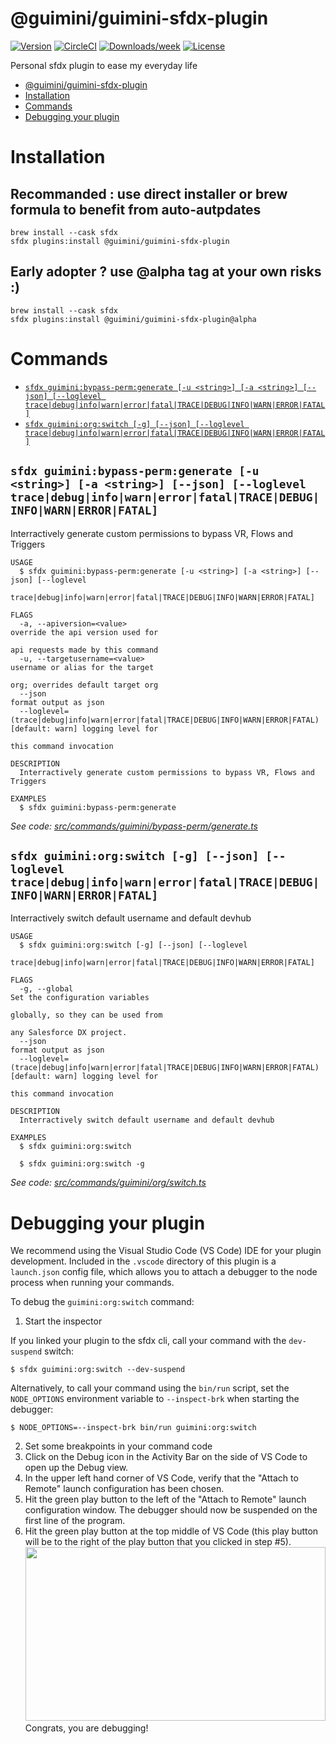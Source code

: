 # @guimini/guimini-sfdx-plugin

[![Version](https://img.shields.io/npm/v/@guimini/guimini-sfdx-plugin.svg)](https://npmjs.org/package/@guimini/guimini-sfdx-plugin)
[![CircleCI](https://circleci.com/gh/guimini/guimini-sfdx-plugin/tree/main.svg?style=shield)](https://circleci.com/gh/guimini/guimini-sfdx-plugin/tree/main)
[![Downloads/week](https://img.shields.io/npm/dw/@guimini/guimini-sfdx-plugin.svg)](https://npmjs.org/package/@guimini/guimini-sfdx-plugin)
[![License](https://img.shields.io/npm/l/@guimini/guimini-sfdx-plugin.svg)](https://github.com/guimini/guimini-sfdx-plugin/blob/main/package.json)

Personal sfdx plugin to ease my everyday life

<!-- toc -->
* [@guimini/guimini-sfdx-plugin](#guiminiguimini-sfdx-plugin)
* [Installation](#installation)
* [Commands](#commands)
* [Debugging your plugin](#debugging-your-plugin)
<!-- tocstop -->

# Installation

## Recommanded : use direct installer or brew formula to benefit from auto-autpdates

```
brew install --cask sfdx
sfdx plugins:install @guimini/guimini-sfdx-plugin
```

## Early adopter ? use @alpha tag at your own risks :)

```
brew install --cask sfdx
sfdx plugins:install @guimini/guimini-sfdx-plugin@alpha
```

# Commands

<!-- commands -->
* [`sfdx guimini:bypass-perm:generate [-u <string>] [-a <string>] [--json] [--loglevel trace|debug|info|warn|error|fatal|TRACE|DEBUG|INFO|WARN|ERROR|FATAL]`](#sfdx-guiminibypass-permgenerate--u-string--a-string---json---loglevel-tracedebuginfowarnerrorfataltracedebuginfowarnerrorfatal)
* [`sfdx guimini:org:switch [-g] [--json] [--loglevel trace|debug|info|warn|error|fatal|TRACE|DEBUG|INFO|WARN|ERROR|FATAL]`](#sfdx-guiminiorgswitch--g---json---loglevel-tracedebuginfowarnerrorfataltracedebuginfowarnerrorfatal)

## `sfdx guimini:bypass-perm:generate [-u <string>] [-a <string>] [--json] [--loglevel trace|debug|info|warn|error|fatal|TRACE|DEBUG|INFO|WARN|ERROR|FATAL]`

Interractively generate custom permissions to bypass VR, Flows and Triggers

```
USAGE
  $ sfdx guimini:bypass-perm:generate [-u <string>] [-a <string>] [--json] [--loglevel
    trace|debug|info|warn|error|fatal|TRACE|DEBUG|INFO|WARN|ERROR|FATAL]

FLAGS
  -a, --apiversion=<value>                                                          override the api version used for
                                                                                    api requests made by this command
  -u, --targetusername=<value>                                                      username or alias for the target
                                                                                    org; overrides default target org
  --json                                                                            format output as json
  --loglevel=(trace|debug|info|warn|error|fatal|TRACE|DEBUG|INFO|WARN|ERROR|FATAL)  [default: warn] logging level for
                                                                                    this command invocation

DESCRIPTION
  Interractively generate custom permissions to bypass VR, Flows and Triggers

EXAMPLES
  $ sfdx guimini:bypass-perm:generate
```

_See code: [src/commands/guimini/bypass-perm/generate.ts](https://github.com/guimini/guimini-sfdx-plugin/blob/v0.6.0-alpha.1/src/commands/guimini/bypass-perm/generate.ts)_

## `sfdx guimini:org:switch [-g] [--json] [--loglevel trace|debug|info|warn|error|fatal|TRACE|DEBUG|INFO|WARN|ERROR|FATAL]`

Interractively switch default username and default devhub

```
USAGE
  $ sfdx guimini:org:switch [-g] [--json] [--loglevel
    trace|debug|info|warn|error|fatal|TRACE|DEBUG|INFO|WARN|ERROR|FATAL]

FLAGS
  -g, --global                                                                      Set the configuration variables
                                                                                    globally, so they can be used from
                                                                                    any Salesforce DX project.
  --json                                                                            format output as json
  --loglevel=(trace|debug|info|warn|error|fatal|TRACE|DEBUG|INFO|WARN|ERROR|FATAL)  [default: warn] logging level for
                                                                                    this command invocation

DESCRIPTION
  Interractively switch default username and default devhub

EXAMPLES
  $ sfdx guimini:org:switch

  $ sfdx guimini:org:switch -g
```

_See code: [src/commands/guimini/org/switch.ts](https://github.com/guimini/guimini-sfdx-plugin/blob/v0.6.0-alpha.1/src/commands/guimini/org/switch.ts)_
<!-- commandsstop -->

# Debugging your plugin

We recommend using the Visual Studio Code (VS Code) IDE for your plugin development. Included in the `.vscode` directory of this plugin is a `launch.json` config file, which allows you to attach a debugger to the node process when running your commands.

To debug the `guimini:org:switch` command:

1. Start the inspector

If you linked your plugin to the sfdx cli, call your command with the `dev-suspend` switch:

```sh-session
$ sfdx guimini:org:switch --dev-suspend
```

Alternatively, to call your command using the `bin/run` script, set the `NODE_OPTIONS` environment variable to `--inspect-brk` when starting the debugger:

```sh-session
$ NODE_OPTIONS=--inspect-brk bin/run guimini:org:switch
```

2. Set some breakpoints in your command code
3. Click on the Debug icon in the Activity Bar on the side of VS Code to open up the Debug view.
4. In the upper left hand corner of VS Code, verify that the "Attach to Remote" launch configuration has been chosen.
5. Hit the green play button to the left of the "Attach to Remote" launch configuration window. The debugger should now be suspended on the first line of the program.
6. Hit the green play button at the top middle of VS Code (this play button will be to the right of the play button that you clicked in step #5).
   <br><img src=".images/vscodeScreenshot.png" width="480" height="278"><br>
   Congrats, you are debugging!
